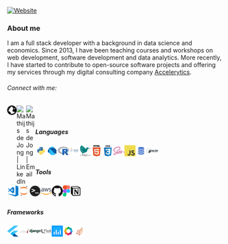 [![Website](https://img.shields.io/website?label=mathijsdejong.info&style=for-the-badge&url=https%3A%2F%2Fmathijsdejong.info)](https://mathijsdejong.info)

### About me
I am a full stack developer with a background in data science and economics. Since 2013, I have been teaching courses and workshops on web development, software development and data analytics. More recently, I have started to contribute to open-source software projects and offering my services through my digital consulting company [Accelerytics][company].

###### Connect with me:
[<img align="left" alt="mathijsdejong.info" width="22px" src="https://raw.githubusercontent.com/iconic/open-iconic/master/svg/globe.svg" />][website]
[<img align="left" alt="Mathijs de Jong | LinkedIn" width="22px" src="https://cdn.jsdelivr.net/npm/simple-icons@v3/icons/linkedin.svg" />][linkedin]
[<img align="left" alt="Mathijs de Jong | Email" width="22px" src="https://cdn.jsdelivr.net/npm/simple-icons@3.13.0/icons/gmail.svg">][email]<br/><br/>
##### Languages
<a href='https://docs.python.org/3/'><img align="left" alt="Python" width="26px" src="icons/python.png" /></a>
<a href='https://dart.dev/'><img align="left" alt="Dart" width="26px" src="icons/dart.svg" /></a>
<a href='https://www.r-project.org/'><img align="left" alt="R" width="26px" src="icons/r.png" /></a>
<a href='https://docs.oracle.com/javase/7/docs/technotes/guides/language/'><img align="left" alt="Java" width="26px" src="icons/java.png" /></a>
<a href='https://www.latex-project.org/'><img align="left" alt="LaTeX" width="26px" src="icons/latex.png" /></a>
<img align="left" alt="HTML5" width="26px" src="icons/html.png" />
<img align="left" alt="CSS3" width="26px" src="icons/css.png" />
<img align="left" alt="Sass" width="26px" src="icons/sass.png" />
<img align="left" alt="JavaScript" width="26px" src="icons/javascript.png" />
<img align="left" alt="SQL" width="26px" src="icons/sql.png" />
<img align="left" alt="Bash" width="26px" src="icons/bash.png" /><br/><br/>
##### Tools
<a href='https://code.visualstudio.com'><img align="left" alt="Visual Studio Code" width="26px" src="icons/visual-studio-code.png" /></a>
<a href='https://jupyter.org/'><img align="left" alt="Jupyter Notebook" width="26px" src="icons/jupyter-notebook.png" /></a>
<img align="left" alt="Terminal" width="26px" src="icons/terminal.png" />
<a href='https://aws.amazon.com'><img align="left" alt="Amazon Web Services" width="26px" src="icons/aws.png" /></a>
<a href='https://github.com'><img align="left" alt="GitHub" width="26px" src="icons/github.png" /></a>
<a href='https://figma.com'><img align="left" alt="Figma" height="26px" src="icons/figma.svg" /></a>
<a href='https://notion.so'><img align="left" alt="Notion" width="26px" src="icons/notion.png" /></a><br/><br/>
##### Frameworks
<a href='https://flutter.dev'><img align="left" alt="Flutter" height="26px" width="26px" src="icons/flutter.png" /></a>
<a href='https://jekyllrb.com'><img align="left" alt="Jekyll" width="26px" src="icons/jekyll.png" /></a>
<a href='https://www.djangoproject.com/'><img align="left" alt="Django" width="26px" src="icons/django.png" /></a>
<a href='https://palletsprojects.com/p/flask/'><img align="left" alt="Flask" width="26px" src="icons/flask.png" /></a>
<a href='https://plotly.com'><img align="left" alt="Plotly Dash" width="26px" src="icons/plotly.svg" /></a>
<a href='https://bokeh.org'><img align="left" alt="Bokeh" width="26px" src="icons/bokeh.png" /></a>
<a href='https://dask.org'><img align="left" alt="Dask" width="26px" src="icons/dask.svg" /></a>

[website]: https://mathijsdejong.info
[company]: https://accelerytics.com
[linkedin]: https://linkedin.com/in/mathijsdejong995/
[email]: mathijs@accelerytics.com
